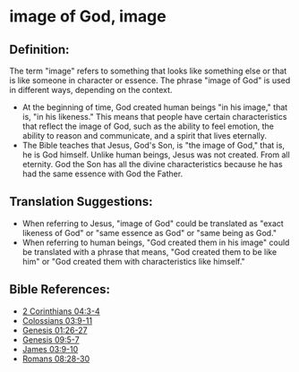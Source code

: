 # image of God, image #

## Definition: ##

The term "image" refers to something that looks like something else or that is like someone in character or essence. The phrase "image of God" is used in different ways, depending on the context.

* At the beginning of time, God created human beings "in his image," that is, "in his likeness." This means that people have certain characteristics that reflect the image of God, such as the ability to feel emotion, the ability to reason and communicate, and a spirit that lives eternally. 
* The Bible teaches that Jesus, God's Son, is "the image of God," that is, he is God himself. Unlike human beings, Jesus was not created. From all eternity. God the Son has all the divine characteristics because he has had the same essence with God the Father.
  
## Translation Suggestions: ##

* When referring to Jesus, "image of God" could be translated as "exact likeness of God" or "same essence as God" or "same being as God."
* When referring to human beings, "God created them in his image" could be translated with a phrase that means, "God created them to be like him" or "God created them with characteristics like himself." 



## Bible References: ##

* [2 Corinthians 04:3-4](en/tn/2co/help/04/03)
* [Colossians 03:9-11](en/tn/col/help/03/09)
* [Genesis 01:26-27](en/tn/gen/help/01/26)
* [Genesis 09:5-7](en/tn/gen/help/09/05)
* [James 03:9-10](en/tn/jas/help/03/09)
* [Romans 08:28-30](en/tn/rom/help/08/28)